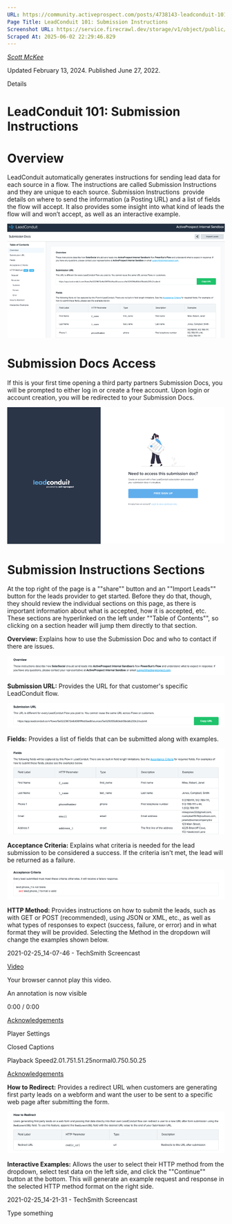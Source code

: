 ```yaml
---
URL: https://community.activeprospect.com/posts/4738143-leadconduit-101-submission-instructions
Page Title: LeadConduit 101: Submission Instructions
Screenshot URL: https://service.firecrawl.dev/storage/v1/object/public/media/screenshot-c2b51211-7efd-40d1-adcd-ed34b0563de5.png
Scraped At: 2025-06-02 22:29:46.829
---
```



[_Scott McKee_](https://community.activeprospect.com/memberships/7557680-scott-mckee)

Updated February 13, 2024. Published June 27, 2022.

Details

# LeadConduit 101: Submission Instructions

# Overview

LeadConduit automatically generates instructions for sending lead data for each source in a flow. The instructions are called Submission Instructions and they are unique to each source. Submission Instructions  provide details on where to send the information (a Posting URL) and a list of fields the flow will accept. It also provides some insight into what kind of leads the flow will and won’t accept, as well as an interactive example.

![](images/image-1.png)

# Submission Docs Access

If this is your first time opening a third party partners Submission Docs, you will be prompted to either log in or create a free account. Upon login or account creation, you will be redirected to your Submission Docs.

![](images/image-2.png)

# Submission Instructions Sections

At the top right of the page is a ""share"" button and an ""Import Leads"" button for the leads provider to get started. Before they do that, though, they should review the individual sections on this page, as there is important information about what is accepted, how it is accepted, etc. These sections are hyperlinked on the left under ""Table of Contents"", so clicking on a section header will jump them directly to that section.

**Overview:** Explains how to use the Submission Doc and who to contact if there are issues.

![](images/image-3.png)

**Submission URL:** Provides the URL for that customer's specific LeadConduit flow.

![](images/image-4.png)

**Fields:** Provides a list of fields that can be submitted along with examples.

![](images/image-5.png)

**Acceptance Criteria:** Explains what criteria is needed for the lead submission to be considered a success. If the criteria isn't met, the lead will be returned as a failure.

![](images/image-6.png)

**HTTP Method:** Provides instructions on how to submit the leads, such as with GET or POST (recommended), using JSON or XML, etc., as well as what types of responses to expect (success, failure, or error) and in what format they will be provided. Selecting the Method in the dropdown will change the examples shown below.

2021-02-25\_14-07-46 - TechSmith Screencast

[Video](images/video-1.mp4)

Your browser cannot play this video.

An annotation is now visible

0:00 / 0:00

[Acknowledgements](https://www.techsmith.com/redirect.asp?target=SmartPlayerAcknowledgementLink&ver=1.0.0&lang=enu&os=na&product=smartplayer)

Player Settings

Closed Captions

Playback Speed2.01.751.51.25normal0.750.50.25

[Acknowledgements](https://www.techsmith.com/redirect.asp?target=SmartPlayerAcknowledgementLink&ver=1.0.0&lang=enu&os=na&product=smartplayer)


**How to Redirect:** Provides a redirect URL when customers are generating first party leads on a webform and want the user to be sent to a specific web page after submitting the form.

![](images/image-7.png)

**Interactive Examples:** Allows the user to select their HTTP method from the dropdown, select test data on the left side, and click the ""Continue"" button at the bottom. This will generate an example request and response in the selected HTTP method format on the right side.

2021-02-25\_14-21-31 - TechSmith Screencast

Type something
